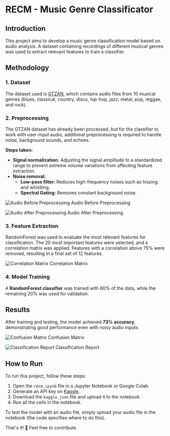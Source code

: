# RECM - Music Genre Classificator

## Introduction

This project aims to develop a music genre classification model based on audio analysis. A dataset containing recordings of different musical genres was used to extract relevant features to train a classifier.

## Methodology

### 1. Dataset

The dataset used is [GTZAN](https://www.kaggle.com/datasets/andradaolteanu/gtzan-dataset-music-genre-classification), which contains audio files from 10 musical genres (blues, classical, country, disco, hip-hop, jazz, metal, pop, reggae, and rock).

### 2. Preprocessing

The GTZAN dataset has already been processed, but for the classifier to work with user-input audio, additional preprocessing is required to handle noise, background sounds, and echoes.

**Steps taken:**
- **Signal normalization:** Adjusting the signal amplitude to a standardized range to prevent extreme volume variations from affecting feature extraction.
- **Noise removal:**
  - **Low-pass filter:** Reduces high-frequency noises such as hissing and whistling.
  - **Spectral Gating:** Removes constant background noise.

![Audio Before Preprocessing](https://github.com/user-attachments/assets/4ba41ea8-a48f-4ec7-ab20-e9c8c3c924d1)
Audio Before Preprocessing

![Audio After Preprocessing](https://github.com/user-attachments/assets/93ed8b97-f65f-4009-98b2-394afba8a775)
Audio After Preprocessing

### 3. Feature Extraction

RandomForest was used to evaluate the most relevant features for classification. The 20 most important features were selected, and a correlation matrix was applied. Features with a correlation above 75% were removed, resulting in a final set of 12 features.

![Correlation Matrix](https://github.com/user-attachments/assets/51f1a4f1-a8e4-40e3-9b69-913573b7ab7a)
Correlation Matrix

### 4. Model Training

A **RandomForest classifier** was trained with 80% of the data, while the remaining 20% was used for validation.

## Results

After training and testing, the model achieved **73% accuracy**, demonstrating good performance even with noisy audio inputs.

![Confusion Matrix](https://github.com/user-attachments/assets/0fc928e8-a324-486e-952b-698047e874d0)
Confusion Matrix

![Classification Report](https://github.com/user-attachments/assets/185ac2a9-66af-4caf-ab71-931c3b36950b)
Classification Report

## How to Run

To run this project, follow these steps:

1. Open the `recm.ipynb` file in a Jupyter Notebook or Google Colab.
2. Generate an API key on [Kaggle](https://www.kaggle.com/).
3. Download the `kaggle.json` file and upload it to the notebook.
4. Run all the cells in the notebook.

To test the model with an audio file, simply upload your audio file in the notebook (the code specifies where to do this).

That's it! 🚀 Feel free to contribute.
